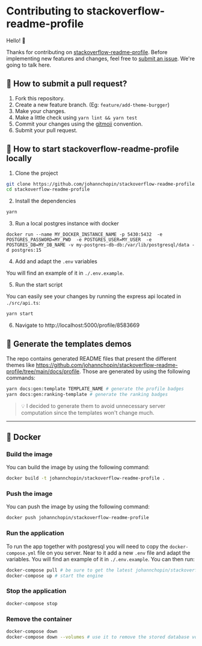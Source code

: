 # Contributing to stackoverflow-readme-profile

Hello! 👋

Thanks for contributing on [stackoverflow-readme-profile](https://github.com/johannchopin/stackoverflow-readme-profile/). Before implementing new features and changes, feel free to [submit an issue](https://github.com/johannchopin/stackoverflow-readme-profile/issues/new). We're going to talk here.

## 🌱 How to submit a pull request?

1. Fork this repository.
2. Create a new feature branch. (Eg: `feature/add-theme-burgger`)
3. Make your changes.
4. Make a little check using `yarn lint && yarn test`
5. Commit your changes using the [gitmoji](https://gitmoji.dev/) convention.
6. Submit your pull request.

## 🔨 How to start stackoverflow-readme-profile locally

1. Clone the project

```bash
git clone https://github.com/johannchopin/stackoverflow-readme-profile.git
cd stackoverflow-readme-profile
```

2. Install the dependencies

```bash
yarn
```

3. Run a local postgres instance with docker

```
docker run --name MY_DOCKER_INSTANCE_NAME -p 5430:5432  -e POSTGRES_PASSWORD=MY_PWD  -e POSTGRES_USER=MY_USER  -e POSTGRES_DB=MY_DB_NAME -v my-postgres-db-db:/var/lib/postgresql/data -d postgres:15
```

4. Add and adapt the `.env` variables

You will find an example of it in `./.env.example`.

5. Run the start script

You can easily see your changes by running the express api located in `./src/api.ts`:

```bash
yarn start
```

6. Navigate to http://localhost:5000/profile/8583669

## 📄 Generate the templates demos

The repo contains generated README files that present the different themes like https://github.com/johannchopin/stackoverflow-readme-profile/tree/main/docs/profile. Those are generated by using the following commands:

```bash
yarn docs:gen:template TEMPLATE_NAME # generate the profile badges
yarn docs:gen:ranking-template # generate the ranking badges
```

> 💡 I decided to generate them to avoid unnecessary server computation since the templates won't change much.

---

## 🐳 Docker

### Build the image

You can build the image by using the following command:

```bash
docker build -t johannchopin/stackoverflow-readme-profile .
```

### Push the image

You can push the image by using the following command:

```bash
docker push johannchopin/stackoverflow-readme-profile
```

### Run the application

To run the app together with postgresql you will need to copy the `docker-compose.yml` file on you server. Near to it add a new `.env` file and adapt the variables. You will find an example of it in `./.env.example`. You can then run:

```bash
docker-compose pull # be sure to get the latest johannchopin/stackoverflow-readme-profile image version
docker-compose up # start the engine
```

### Stop the application

```bash
docker-compose stop
```

### Remove the container

```bash
docker-compose down
docker-compose down --volumes # use it to remove the stored database volume
```
